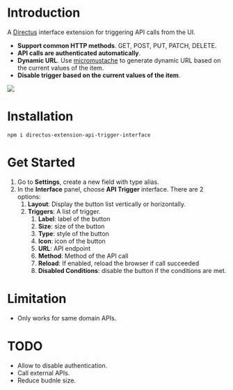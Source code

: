 # Introduction
A [Directus](https://github.com/directus/directus) interface extension for triggering API calls from the UI.

- **Support common HTTP methods**. GET, POST, PUT, PATCH, DELETE.
- **API calls are authenticated automatically**.
- **Dynamic URL**. Use [micromustache](https://github.com/userpixel/micromustache) to generate dynamic URL based on the current values of the item.
- **Disable trigger based on the current values of the item**.

![](./screenshots/screenshot1.jpeg)

# Installation
```
npm i directus-extension-api-trigger-interface
```

# Get Started
1. Go to **Settings**, create a new field with type alias.
2. In the **Interface** panel, choose **API Trigger** interface. There are 2 options:
    1. **Layout**: Display the button list vertically or horizontally.
    2. **Triggers**: A list of trigger.
        1. **Label**: label of the button
        2. **Size**: size of the button
        3. **Type**: style of the button
        4. **Icon**: icon of the button
        5. **URL**: API endpoint
        6. **Method**: Method of the API call
        7. **Reload**: If enabled, reload the browser if call succeeded
        8. **Disabled Conditions**: disable the button if the conditions are met.

# Limitation
- Only works for same domain APIs.

# TODO
- Allow to disable authentication.
- Call external APIs.
- Reduce budnle size.
